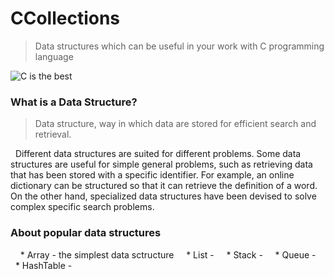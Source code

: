# CCollections
> Data structures which can be useful in your work with C programming language

![C is the best](https://www.edjio.com/images/course-logo/c-and-data-structures.png)


### What is a Data Structure?
> Data structure, way in which data are stored for efficient search and retrieval.

&nbsp; Different data structures are suited for different problems. Some data structures are useful for simple general problems, such as retrieving data that has been stored with a specific identifier. For example, an online dictionary can be structured so that it can retrieve the definition of a word. On the other hand, specialized data structures have been devised to solve complex specific search problems.


### About popular data structures
> 
&nbsp; &nbsp; * Array - the simplest data sctructure
&nbsp; &nbsp; * List - 
&nbsp; &nbsp; * Stack - 
&nbsp; &nbsp; * Queue -
&nbsp; &nbsp; * HashTable -
